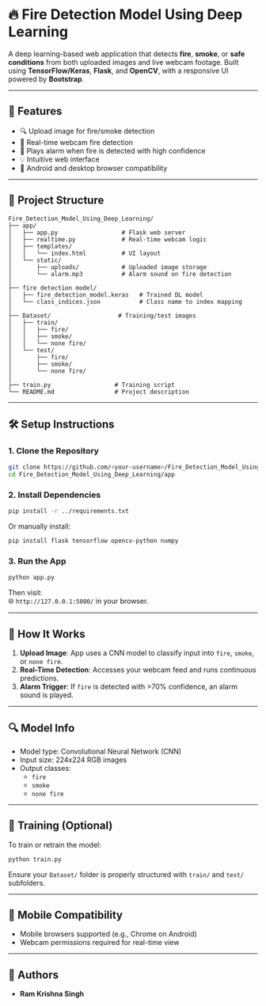 # 🔥 Fire Detection Model Using Deep Learning

A deep learning-based web application that detects **fire**, **smoke**, or **safe conditions** from both uploaded images and live webcam footage. Built using **TensorFlow/Keras**, **Flask**, and **OpenCV**, with a responsive UI powered by **Bootstrap**.

---

## 🚀 Features

- 🔍 Upload image for fire/smoke detection
- 🎥 Real-time webcam fire detection
- 🔔 Plays alarm when fire is detected with high confidence
- 💡 Intuitive web interface
- 📱 Android and desktop browser compatibility

---

## 📁 Project Structure

```
Fire_Detection_Model_Using_Deep_Learning/
├── app/
│   ├── app.py                  # Flask web server
│   ├── realtime.py             # Real-time webcam logic
│   ├── templates/
│   │   └── index.html          # UI layout
│   └── static/
│       ├── uploads/            # Uploaded image storage
│       └── alarm.mp3           # Alarm sound on fire detection
│
├── fire detection model/
│   ├── fire_detection_model.keras   # Trained DL model
│   └── class_indices.json           # Class name to index mapping
│
├── Dataset/                   # Training/test images
│   ├── train/
│   │   ├── fire/
│   │   ├── smoke/
│   │   └── none fire/
│   └── test/
│       ├── fire/
│       ├── smoke/
│       └── none fire/
│
├── train.py                  # Training script
└── README.md                 # Project description
```

---

## 🛠️ Setup Instructions

### 1. Clone the Repository

```bash
git clone https://github.com/<your-username>/Fire_Detection_Model_Using_Deep_Learning.git
cd Fire_Detection_Model_Using_Deep_Learning/app
```

### 2. Install Dependencies

```bash
pip install -r ../requirements.txt
```

Or manually install:

```bash
pip install flask tensorflow opencv-python numpy
```

### 3. Run the App

```bash
python app.py
```

Then visit:  
🌐 `http://127.0.0.1:5000/` in your browser.

---

## 🧪 How It Works

1. **Upload Image**: App uses a CNN model to classify input into `fire`, `smoke`, or `none fire`.
2. **Real-Time Detection**: Accesses your webcam feed and runs continuous predictions.
3. **Alarm Trigger**: If `fire` is detected with >70% confidence, an alarm sound is played.

---

## 🔍 Model Info

- Model type: Convolutional Neural Network (CNN)
- Input size: 224x224 RGB images
- Output classes:
  - `fire`
  - `smoke`
  - `none fire`

---

## 🧠 Training (Optional)

To train or retrain the model:

```bash
python train.py
```

Ensure your `Dataset/` folder is properly structured with `train/` and `test/` subfolders.

---

## 📱 Mobile Compatibility

- Mobile browsers supported (e.g., Chrome on Android)
- Webcam permissions required for real-time view

---

## 👥 Authors

- **Ram Krishna Singh**
